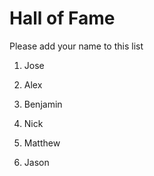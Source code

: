 # Hall of Fame
Please add your name to this list

1. Jose
2. Alex
3. Benjamin
4. Nick
5. Matthew

6. Jason
